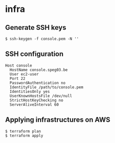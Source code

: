 # infra

## Generate SSH keys

```
$ ssh-keygen -f console.pem -N ''
```

## SSH configuration

```
Host console
  HostName console.speg03.be
  User ec2-user
  Port 22
  PasswordAuthentication no
  IdentityFile /path/to/console.pem
  IdentitiesOnly yes
  UserKnownHostsFile /dev/null
  StrictHostKeyChecking no
  ServerAliveInterval 60
```

## Applying infrastructures on AWS

```
$ terraform plan
$ terraform apply
```
